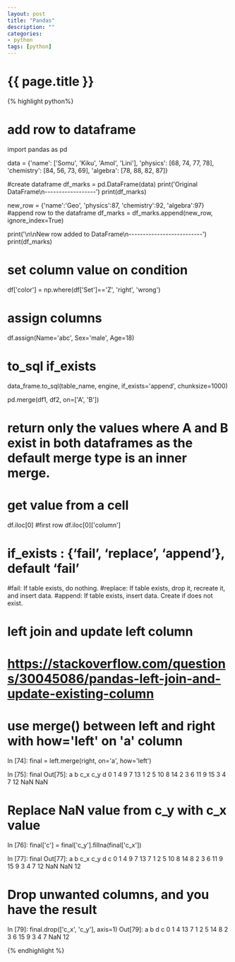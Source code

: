 ```yaml
---
layout: post
title: "Pandas"
description: ""
categories: 
- python
tags: [python]
---
```

{{ page.title }}
================

{% highlight python%}
# add row to dataframe
import pandas as pd

data = {'name': ['Somu', 'Kiku', 'Amol', 'Lini'],
	'physics': [68, 74, 77, 78],
	'chemistry': [84, 56, 73, 69],
	'algebra': [78, 88, 82, 87]}

	
#create dataframe
df_marks = pd.DataFrame(data)
print('Original DataFrame\n------------------')
print(df_marks)

new_row = {'name':'Geo', 'physics':87, 'chemistry':92, 'algebra':97}
#append row to the dataframe
df_marks = df_marks.append(new_row, ignore_index=True)

print('\n\nNew row added to DataFrame\n--------------------------')
print(df_marks)

# set column value on condition
df['color'] = np.where(df['Set']=='Z', 'right', 'wrong')

# assign columns
df.assign(Name='abc', Sex='male', Age=18)

# to_sql if_exists
data_frame.to_sql(table_name, engine, if_exists='append', chunksize=1000)

pd.merge(df1, df2, on=['A', 'B'])
# return only the values where A and B exist in both dataframes as the default merge type is an inner merge.

# get value from a cell
df.iloc[0] #first row
df.iloc[0]['column']

# if_exists : {‘fail’, ‘replace’, ‘append’}, default ‘fail’
#fail: If table exists, do nothing.
#replace: If table exists, drop it, recreate it, and insert data.
#append: If table exists, insert data. Create if does not exist.

# left join and update left column 
# https://stackoverflow.com/questions/30045086/pandas-left-join-and-update-existing-column
# use merge() between left and right with how='left' on 'a' column
In [74]: final = left.merge(right, on='a', how='left')

In [75]: final
Out[75]:
   a  b  c_x  c_y   d
0  1  4    9    7  13
1  2  5   10    8  14
2  3  6   11    9  15
3  4  7   12  NaN NaN
# Replace NaN value from c_y with c_x value
In [76]: final['c'] = final['c_y'].fillna(final['c_x'])

In [77]: final
Out[77]:
   a  b  c_x  c_y   d   c
0  1  4    9    7  13   7
1  2  5   10    8  14   8
2  3  6   11    9  15   9
3  4  7   12  NaN NaN  12
# Drop unwanted columns, and you have the result

In [79]: final.drop(['c_x', 'c_y'], axis=1)
Out[79]:
   a  b   d   c
0  1  4  13   7
1  2  5  14   8
2  3  6  15   9
3  4  7 NaN  12

 
{% endhighlight %}

